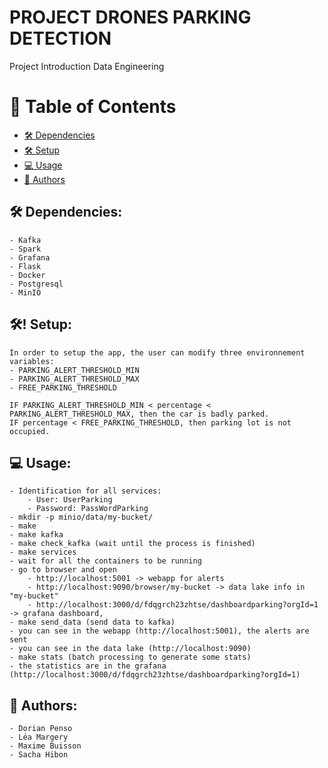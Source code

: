 # PROJECT DRONES PARKING DETECTION

Project Introduction Data Engineering

<!-- TABLE OF CONTENTS -->

# 📗 Table of Contents

- [🛠 Dependencies](#dependencies)
- [🛠 Setup](#setup)
- [💻 Usage](#usage)
- [👥 Authors](#authors)


## 🛠 Dependencies: <a name="dependencies"></a>
    - Kafka
    - Spark
    - Grafana
    - Flask
    - Docker
    - Postgresql
    - MinIO

## 🛠! Setup: <a name="setup"></a>
    In order to setup the app, the user can modify three environnement variables:
    - PARKING_ALERT_THRESHOLD_MIN 
    - PARKING_ALERT_THRESHOLD_MAX
    - FREE_PARKING_THRESHOLD

    IF PARKING_ALERT_THRESHOLD_MIN < percentage < PARKING_ALERT_THRESHOLD_MAX, then the car is badly parked.
    IF percentage < FREE_PARKING_THRESHOLD, then parking lot is not occupied.
    

## 💻 Usage: <a name="usage"></a>
    - Identification for all services:
        - User: UserParking
        - Password: PassWordParking
    - mkdir -p minio/data/my-bucket/
    - make
    - make kafka
    - make check_kafka (wait until the process is finished)
    - make services
    - wait for all the containers to be running
    - go to browser and open 
        - http://localhost:5001 -> webapp for alerts
        - http://localhost:9090/browser/my-bucket -> data lake info in "my-bucket"
        - http://localhost:3000/d/fdqgrch23zhtse/dashboardparking?orgId=1 -> grafana dashboard, 
    - make send_data (send data to kafka)
    - you can see in the webapp (http://localhost:5001), the alerts are sent
    - you can see in the data lake (http://localhost:9090)
    - make stats (batch processing to generate some stats)
    - the statistics are in the grafana (http://localhost:3000/d/fdqgrch23zhtse/dashboardparking?orgId=1)

## 👥 Authors: <a name="authors"></a>
    - Dorian Penso
    - Léa Margery
    - Maxime Buisson
    - Sacha Hibon
